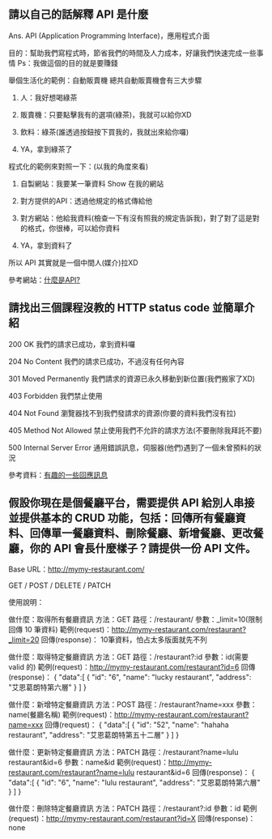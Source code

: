 ## 請以自己的話解釋 API 是什麼

Ans.
API (Application Programming Interface)，應用程式介面

目的：幫助我們寫程式時，節省我們的時間及人力成本，好讓我們快速完成一些事情
Ps：我做這個的目的就是要賺錢

舉個生活化的範例：自動販賣機
總共自動販賣機會有三大步驟
1. 人：我好想喝綠茶
2. 販賣機：只要點擊我有的選項(綠茶)，我就可以給你XD
3. 飲料：綠茶(誰透過按鈕按下買我的，我就出來給你囉)

4. YA，拿到綠茶了

程式化的範例來對照一下：(以我的角度來看)
1. 自製網站：我要某一筆資料 Show 在我的網站
2. 對方提供的API：透過他規定的格式傳給他
3. 對方網站：他給我資料(檢查一下有沒有照我的規定告訴我)，對了對了這是對的格式，你很棒，可以給你資料

4. YA，拿到資料了

所以 API 其實就是一個中間人(媒介)拉XD

參考網站：[什麼是API?](https://cola.workxplay.net/what-is-an-api/)

## 請找出三個課程沒教的 HTTP status code 並簡單介紹

200 OK
我們的請求已成功，拿到資料囉

204 No Content
我們的請求已成功，不過沒有任何內容

301 Moved Permanently
我們請求的資源已永久移動到新位置(我們搬家了XD)

403 Forbidden
我們禁止使用

404 Not Found
瀏覽器找不到我們發請求的資源(你要的資料我們沒有拉)

405 Method Not Allowed
禁止使用我們不允許的請求方法(不要刪除我拜託不要)

500 Internal Server Error
通用錯誤訊息，伺服器(他們)遇到了一個未曾預料的狀況

參考資料：[有趣的一些回應訊息](https://paulmurraywork.wordpress.com/2011/03/10/http-response-codes-explained/)

## 假設你現在是個餐廳平台，需要提供 API 給別人串接並提供基本的 CRUD 功能，包括：回傳所有餐廳資料、回傳單一餐廳資料、刪除餐廳、新增餐廳、更改餐廳，你的 API 會長什麼樣子？請提供一份 API 文件。

Base URL：http://mymy-restaurant.com/

GET / POST / DELETE / PATCH

使用說明：

做什麼：取得所有餐廳資訊
方法：GET
路徑：/restaurant/
參數：_limit=10(限制回傳 10 筆資料)
範例(request)：http://mymy-restaurant.com/restaurant?_limit=20
回傳(response)：
10筆資料，怕占太多版面就先不列

做什麼：取得特定餐廳資訊
方法：GET
路徑：/restaurant?:id
參數：id(需要 valid 的)
範例(request)：http://mymy-restaurant.com/restaurant?id=6
回傳(response)：
{
    "data":[
        {
            "id": "6",
            "name": "lucky restaurant",
            "address": "艾恩葛朗特第六層"
        }
    ]
}

做什麼：新增特定餐廳資訊
方法：POST
路徑：/restaurant?name=xxx
參數：name(餐廳名稱)
範例(request)：http://mymy-restaurant.com/restaurant?name=xxx
回傳(request)：
{
    "data":[
        {
            "id": "52",
            "name": "hahaha restaurant",
            "address": "艾恩葛朗特第五十二層"
        }
    ]
}

做什麼：更新特定餐廳資訊
方法：PATCH
路徑：/restaurant?name=lulu restaurant&id=6
參數：name&id
範例(request)：http://mymy-restaurant.com/restaurant?name=lulu restaurant&id=6
回傳(response)：
{
    "data":[
        {
            "id": "6",
            "name": "lulu restaurant",
            "address": "艾恩葛朗特第六層"
        }
    ]
}

做什麼：刪除特定餐廳資訊
方法：PATCH
路徑：/restaurant?:id
參數：id
範例(request)：http://mymy-restaurant.com/restaurant?id=X
回傳(response)：none
